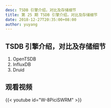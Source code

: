 ```yaml
---
desc: TSDB 引擎介绍，对比及存储细节
title: 第 25 期 TSDB 引擎介绍，对比及存储细节
date: 2018-12-27T20:35:00+08:00
author: yuyang
---
```


## TSDB 引擎介绍，对比及存储细节

1. OpenTSDB
2. InfluxDB
3. Druid

## 观看视频

{{< youtube id="W-8PiciSWRM" >}}
